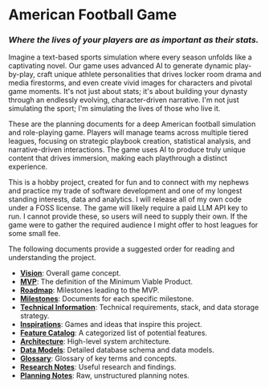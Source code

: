# American Football Game

### *Where the lives of your players are as important as their stats.*

Imagine a text-based sports simulation where every season unfolds like a captivating novel. Our game uses advanced AI to generate dynamic play-by-play, craft unique athlete personalities that drives locker room drama and media firestorms, and even create vivid images for characters and pivotal game moments. It's not just about stats; it's about building your dynasty through an endlessly evolving, character-driven narrative. I'm not just simulating the sport; I'm simulating the lives of those who live it.

These are the planning documents for a deep American football simulation and role-playing game. Players will manage teams across multiple tiered leagues, focusing on strategic playbook creation, statistical analysis, and narrative-driven interactions. The game uses AI to produce truly unique content that drives immersion, making each playthrough a distinct experience.

This is a hobby project, created for fun and to connect with my nephews and practice my trade of software development and one of my longest standing interests, data and analytics. I will release all of my own code under a FOSS license. The game will likely require a paid LLM API key to run. I cannot provide these, so users will need to supply their own. If the game were to gather the required audience I might offer to host leagues for some small fee.

The following documents provide a suggested order for reading and understanding the project.

- **[Vision](vision.md)**: Overall game concept.
- **[MVP](roadmap/mvp.md)**: The definition of the Minimum Viable Product.
- **[Roadmap](roadmap/roadmap.md)**: Milestones leading to the MVP.
- **[Milestones](roadmap/milestones/)**: Documents for each specific milestone.
- **[Technical Information](technical/technical_info.md)**: Technical requirements, stack, and data storage strategy.
- **[Inspirations](roadmap/inspirations.md)**: Games and ideas that inspire this project.
- **[Feature Catalog](notes/features.md)**: A categorized list of potential features.
- **[Architecture](technical/architecture.md)**: High-level system architecture.
- **[Data Models](technical/data_models.md)**: Detailed database schema and data models.
- **[Glossary](notes/glossary.md)**: Glossary of key terms and concepts.
- **[Research Notes](notes/research_notes.md)**: Useful research and findings.
- **[Planning Notes](notes/planning_notes.md)**: Raw, unstructured planning notes.

